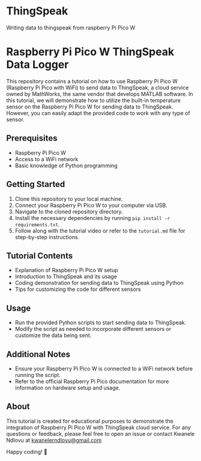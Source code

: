 # ThingSpeak
Writing data to thingspeak from raspberry Pi Pico W

# Raspberry Pi Pico W ThingSpeak Data Logger

This repository contains a tutorial on how to use Raspberry Pi Pico W (Raspberry Pi Pico with WiFi) to send data to ThingSpeak, a cloud service owned by MathWorks, the same vendor that develops MATLAB software. In this tutorial, we will demonstrate how to utilize the built-in temperature sensor on the Raspberry Pi Pico W for sending data to ThingSpeak. However, you can easily adapt the provided code to work with any type of sensor.

## Prerequisites

- Raspberry Pi Pico W
- Access to a WiFi network
- Basic knowledge of Python programming

## Getting Started

1. Clone this repository to your local machine.
2. Connect your Raspberry Pi Pico W to your computer via USB.
3. Navigate to the cloned repository directory.
4. Install the necessary dependencies by running `pip install -r requirements.txt`.
5. Follow along with the tutorial video or refer to the `tutorial.md` file for step-by-step instructions.

## Tutorial Contents

- Explanation of Raspberry Pi Pico W setup
- Introduction to ThingSpeak and its usage
- Coding demonstration for sending data to ThingSpeak using Python
- Tips for customizing the code for different sensors

## Usage

- Run the provided Python scripts to start sending data to ThingSpeak.
- Modify the script as needed to incorporate different sensors or customize the data being sent.

## Additional Notes

- Ensure your Raspberry Pi Pico W is connected to a WiFi network before running the script.
- Refer to the official Raspberry Pi Pico documentation for more information on hardware setup and usage.

## About
This tutorial is created for educational purposes to demonstrate the integration of Raspberry Pi Pico W with ThingSpeak cloud service. For any questions or feedback, please feel free to open an issue or contact Kwanele Ndlovu at kwanelerndlovu@gmail.com

Happy coding! 🚀
